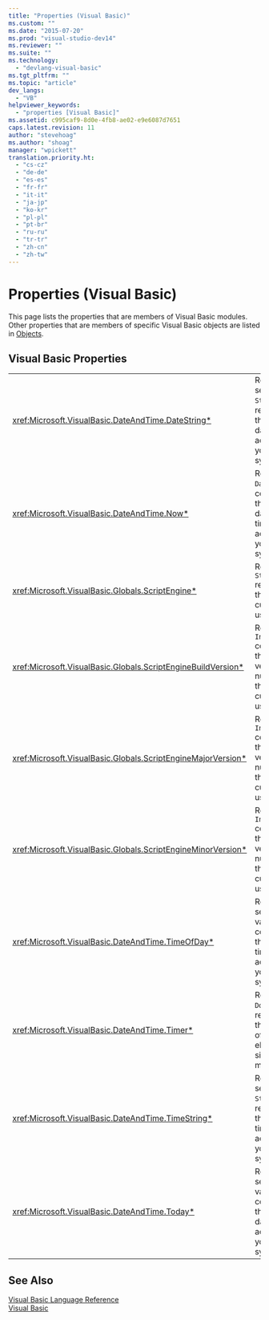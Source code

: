 ```yaml
---
title: "Properties (Visual Basic)"
ms.custom: ""
ms.date: "2015-07-20"
ms.prod: "visual-studio-dev14"
ms.reviewer: ""
ms.suite: ""
ms.technology: 
  - "devlang-visual-basic"
ms.tgt_pltfrm: ""
ms.topic: "article"
dev_langs: 
  - "VB"
helpviewer_keywords: 
  - "properties [Visual Basic]"
ms.assetid: c995caf9-8d0e-4fb8-ae02-e9e6087d7651
caps.latest.revision: 11
author: "stevehoag"
ms.author: "shoag"
manager: "wpickett"
translation.priority.ht: 
  - "cs-cz"
  - "de-de"
  - "es-es"
  - "fr-fr"
  - "it-it"
  - "ja-jp"
  - "ko-kr"
  - "pl-pl"
  - "pt-br"
  - "ru-ru"
  - "tr-tr"
  - "zh-cn"
  - "zh-tw"
---
```

# Properties (Visual Basic)
This page lists the properties that are members of Visual Basic modules. Other properties that are members of specific Visual Basic objects are listed in [Objects](../../visual-basic/language-reference/objects/index.md).  
  
## Visual Basic Properties  
  
|||  
|-|-|  
|<xref:Microsoft.VisualBasic.DateAndTime.DateString*>|Returns or sets a `String` value representing the current date according to your system.|  
|<xref:Microsoft.VisualBasic.DateAndTime.Now*>|Returns a `Date` value containing the current date and time according to your system.|  
|<xref:Microsoft.VisualBasic.Globals.ScriptEngine*>|Returns a `String` representing the runtime currently in use.|  
|<xref:Microsoft.VisualBasic.Globals.ScriptEngineBuildVersion*>|Returns an `Integer` containing the build version number of the runtime currently in use.|  
|<xref:Microsoft.VisualBasic.Globals.ScriptEngineMajorVersion*>|Returns an `Integer` containing the major version number of the runtime currently in use.|  
|<xref:Microsoft.VisualBasic.Globals.ScriptEngineMinorVersion*>|Returns an `Integer` containing the minor version number of the runtime currently in use.|  
|<xref:Microsoft.VisualBasic.DateAndTime.TimeOfDay*>|Returns or sets a `Date` value containing the current time of day according to your system.|  
|<xref:Microsoft.VisualBasic.DateAndTime.Timer*>|Returns a `Double` value representing the number of seconds elapsed since midnight.|  
|<xref:Microsoft.VisualBasic.DateAndTime.TimeString*>|Returns or sets a `String` value representing the current time of day according to your system.|  
|<xref:Microsoft.VisualBasic.DateAndTime.Today*>|Returns or sets a `Date` value containing the current date according to your system.|  
  
## See Also  
 [Visual Basic Language Reference](../../visual-basic/language-reference/index.md)   
 [Visual Basic](../../visual-basic/index.md)